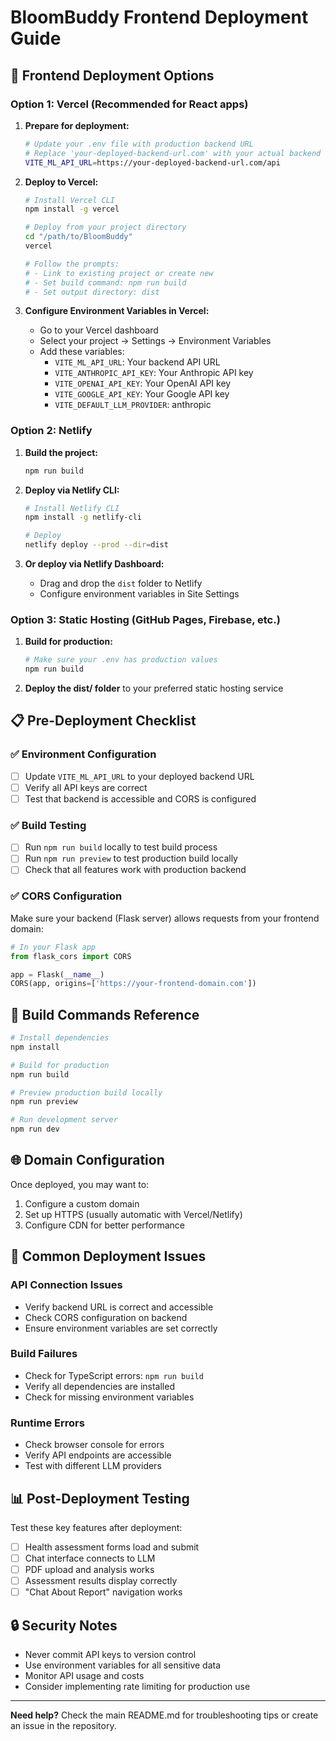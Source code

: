 # BloomBuddy Frontend Deployment Guide

## 🚀 Frontend Deployment Options

### Option 1: Vercel (Recommended for React apps)

1. **Prepare for deployment:**
   ```bash
   # Update your .env file with production backend URL
   # Replace 'your-deployed-backend-url.com' with your actual backend URL
   VITE_ML_API_URL=https://your-deployed-backend-url.com/api
   ```

2. **Deploy to Vercel:**
   ```bash
   # Install Vercel CLI
   npm install -g vercel
   
   # Deploy from your project directory
   cd "/path/to/BloomBuddy"
   vercel
   
   # Follow the prompts:
   # - Link to existing project or create new
   # - Set build command: npm run build
   # - Set output directory: dist
   ```

3. **Configure Environment Variables in Vercel:**
   - Go to your Vercel dashboard
   - Select your project → Settings → Environment Variables
   - Add these variables:
     - `VITE_ML_API_URL`: Your backend API URL
     - `VITE_ANTHROPIC_API_KEY`: Your Anthropic API key
     - `VITE_OPENAI_API_KEY`: Your OpenAI API key
     - `VITE_GOOGLE_API_KEY`: Your Google API key
     - `VITE_DEFAULT_LLM_PROVIDER`: anthropic

### Option 2: Netlify

1. **Build the project:**
   ```bash
   npm run build
   ```

2. **Deploy via Netlify CLI:**
   ```bash
   # Install Netlify CLI
   npm install -g netlify-cli
   
   # Deploy
   netlify deploy --prod --dir=dist
   ```

3. **Or deploy via Netlify Dashboard:**
   - Drag and drop the `dist` folder to Netlify
   - Configure environment variables in Site Settings

### Option 3: Static Hosting (GitHub Pages, Firebase, etc.)

1. **Build for production:**
   ```bash
   # Make sure your .env has production values
   npm run build
   ```

2. **Deploy the dist/ folder** to your preferred static hosting service

## 📋 Pre-Deployment Checklist

### ✅ Environment Configuration
- [ ] Update `VITE_ML_API_URL` to your deployed backend URL
- [ ] Verify all API keys are correct
- [ ] Test that backend is accessible and CORS is configured

### ✅ Build Testing
- [ ] Run `npm run build` locally to test build process
- [ ] Run `npm run preview` to test production build locally
- [ ] Check that all features work with production backend

### ✅ CORS Configuration
Make sure your backend (Flask server) allows requests from your frontend domain:
```python
# In your Flask app
from flask_cors import CORS

app = Flask(__name__)
CORS(app, origins=['https://your-frontend-domain.com'])
```

## 🔧 Build Commands Reference

```bash
# Install dependencies
npm install

# Build for production
npm run build

# Preview production build locally
npm run preview

# Run development server
npm run dev
```

## 🌐 Domain Configuration

Once deployed, you may want to:
1. Configure a custom domain
2. Set up HTTPS (usually automatic with Vercel/Netlify)
3. Configure CDN for better performance

## 🐛 Common Deployment Issues

### API Connection Issues
- Verify backend URL is correct and accessible
- Check CORS configuration on backend
- Ensure environment variables are set correctly

### Build Failures
- Check for TypeScript errors: `npm run build`
- Verify all dependencies are installed
- Check for missing environment variables

### Runtime Errors
- Check browser console for errors
- Verify API endpoints are accessible
- Test with different LLM providers

## 📊 Post-Deployment Testing

Test these key features after deployment:
- [ ] Health assessment forms load and submit
- [ ] Chat interface connects to LLM
- [ ] PDF upload and analysis works
- [ ] Assessment results display correctly
- [ ] "Chat About Report" navigation works

## 🔒 Security Notes

- Never commit API keys to version control
- Use environment variables for all sensitive data
- Monitor API usage and costs
- Consider implementing rate limiting for production use

---

**Need help?** Check the main README.md for troubleshooting tips or create an issue in the repository.
